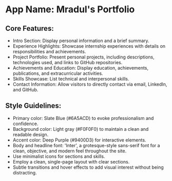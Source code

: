 # **App Name**: Mradul's Portfolio

## Core Features:

- Intro Section: Display personal information and a brief summary.
- Experience Highlights: Showcase internship experiences with details on responsibilities and achievements.
- Project Portfolio: Present personal projects, including descriptions, technologies used, and links to GitHub repositories.
- Achievements and Education: Display education, achievements, publications, and extracurricular activities.
- Skills Showcase: List technical and interpersonal skills.
- Contact Information: Allow visitors to directly contact via email, LinkedIn, and GitHub.

## Style Guidelines:

- Primary color: Slate Blue (#6A5ACD) to evoke professionalism and confidence.
- Background color: Light gray (#F0F0F0) to maintain a clean and readable design.
- Accent color: Deep Purple (#9400D3) for interactive elements.
- Body and headline font: 'Inter', a grotesque-style sans-serif font for a clean, objective, and modern feel throughout the site.
- Use minimalist icons for sections and skills.
- Employ a clean, single-page layout with clear sections.
- Subtle transitions and hover effects to add visual interest without being distracting.